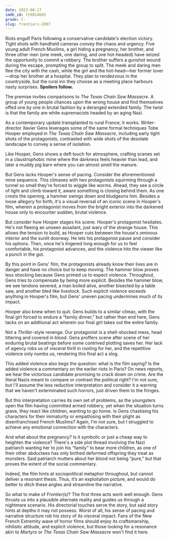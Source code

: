 ```yaml
---
date: 2023-08-17
imdb_id: tt0814685
grade: C-
slug: frontiers-2007
---
```


Riots engulf Paris following a conservative candidate's election victory. Tight shots with handheld cameras convey the chaos and urgency. Five young adult French Muslims, a girl hiding a pregnancy, her brother, and three other men (one meek, one daring, and one hot-headed) have seized the opportunity to commit a robbery. The brother suffers a gunshot wound during the escape, prompting the group to split. The meek and daring men flee the city with the cash, while the girl and the hot-head—her former lover—drop her brother at a hospital. They plan to rendezvous in the countryside, but the rural inn they choose as a meeting place harbours nasty surprises. **Spoilers follow.**

<!-- end -->

The premise invites comparisons to <span data-imdb-id="tt0072271">_The Texas Chain Saw Massacre_</span>. A group of young people chances upon the wrong house and find themselves offed one by one in brutal fashion by a deranged extended family. The twist is that the family are white supremacists headed by an aging Nazi.

As a contemporary update transplanted to rural France, it works. Writer-director Xavier Gens leverages some of the same formal techniques Tobe Hooper employed in _The Texas Chain Saw Massacre_, including early tight shots of the protagonists, contrasted with wide shots of the desolate landscape to convey a sense of isolation.

Like Hooper, Gens shows a deft touch for atmosphere, crafting scenes set in a claustrophobic mine where the darkness feels heavier than lead, and later a muddy pig barn where you can almost smell the manure.

But Gens lacks Hooper's sense of pacing. Consider the aforementioned mine sequence. This climaxes with two protagonists squirming through a tunnel so small they're forced to wiggle like worms. Ahead, they see a circle of light and climb toward it, aware something is closing behind them. As one crests the opening, a hammer swings down and bludgeons him. Besides a loose allegory for birth, it's a visual reversal of an iconic scene in Hooper's film, wherein a protagonist moves from the bright exterior into the darkened house only to encounter sudden, brutal violence.

But consider how Hooper stages his scene. Hooper's protagonist hesitates. He's not fleeing an unseen assailant, just wary of the strange house. This allows the tension to build, as Hooper cuts between the house's ominous interior and the sunlit doorway. He lets his protagonist pause and consider his options. Then, once he's lingered long enough for us to feel comfortable, his protagonist advances, and the violence hits the viewer like a punch in the gut.

By this point in Gens' film, the protagonists already know their lives are in danger and have no choice but to keep moving. The hammer blow proves less shocking because Gens primed us to expect violence. Throughout, Gens tries to compensate by being more explicit. Besides the hammer blow, we see tendons severed, a man boiled alive, another bisected by a table saw, and another bled like livestock. Such explicit violence exceeds anything in Hooper's film, but Gens' uneven pacing undermines much of its impact.

Hooper also knew when to quit. Gens builds to a similar climax, with the final girl forced to endure a “family dinner,” but rather than end here, Gens tacks on an additional act wherein our final girl takes out the entire family.

Not a <span data-imdb-id="tt0072285">_Thriller_</span>-style revenge. Our protagonist is a shell-shocked mess, head tittering and covered in blood. Gens proffers scene after scene of her enduring brutal beatings before some contrived plotting saves her. Her lack of agency robs us of visceral thrill in rooting for her, and the repetitive violence only numbs us, rendering this final act a slog.

This added violence also begs the question: what is the film saying? Is the added violence a commentary on the earlier riots in Paris? On news reports, we hear the victorious candidate promising to crack down on crime. Are the literal Nazis meant to compare or contrast the political right? I'm not sure, but I'll assume the less reductive interpretation and consider it a warning that we haven't exterminated such horrors, just driven them to the fringes.

But this interpretation carries its own set of problems, as the youngsters open the film having committed armed robbery, yet when the situation turns grave, they react like children, wanting to go home. Is Gens chastising his characters for their immaturity or empathising with their plight as disenfranchised French Muslims? Again, I'm not sure, but I struggled to achieve any emotional connection with the characters.

And what about the pregnancy? Is it symbolic or just a cheap way to heighten the violence? There's a side plot thread involving the Nazi patriarch wanting her to join his “family” to bear more children, as one of their other abductees has only birthed deformed offspring they treat as monsters. Said patriarch mutters about her blood not being “pure,” but that proves the extent of the social commentary.

Indeed, the film hints at sociopolitical metaphor throughout, but cannot deliver a resonant thesis. Thus, it’s an exploitation picture, and would do better to ditch these angles and streamline the narrative.

So what to make of _Frontier(s)_? The first three acts work well enough. Gens thrusts us into a plausible alternate reality and guides us through a nightmare scenario. His directorial touches serve the story, but said story hints at depths it may not possess. Worst of all, his sense of pacing and narrative structure rob his story of its visceral impact. Fans of the New French Extremity wave of horror films should enjoy its craftsmanship, nihilistic attitude, and explicit violence, but those looking for a resonance akin to <span data-imdb-id="tt1029234">_Martyrs_</span> or _The Texas Chain Saw Massacre_ won't find it here.
